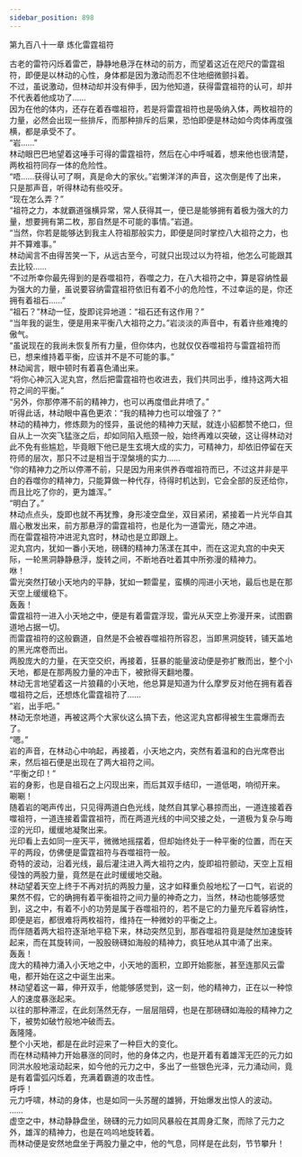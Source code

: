```yaml
---
sidebar_position: 898
---
```

 第九百八十一章 炼化雷霆祖符


古老的雷符闪烁着雷芒，静静地悬浮在林动的前方，而望着这近在咫尺的雷霆祖符，即便是以林动的心性，身体都是因为激动而忍不住地细微颤抖着。  
不过，虽说激动，但林动却并没有伸手，因为他知道，获得雷霆祖符的认可，却并不代表着他成功了……  
因为在他的体内，还存在着吞噬祖符，若是将雷霆祖符也是吸纳入体，两枚祖符的力量，必然会出现一些排斥，而那种排斥的后果，恐怕即便是林动如今肉体再度强横，都是承受不了。  
“岩……”  
林动眼巴巴地望着这唾手可得的雷霆祖符，然后在心中呼喊着，想来他也很清楚，两枚祖符同存一体的危险性。  
“唔……获得认可了啊，真是命大的家伙。”岩懒洋洋的声音，这次倒是传了出来，只是那声音，听得林动有些咬牙。  
“现在怎么弄？”  
“祖符之力，本就霸道强横异常，常人获得其一，便已是能够拥有着极为强大的力量，想要拥有第二枚，那自然是不可能的事情。”岩道。  
“当然，你若是能够达到我主人符祖那般实力，即便是同时掌控八大祖符之力，也并不算难事。”  
林动闻言不由得苦笑一下，从远古至今，可就只出现过以为符祖，他怎么可能跟其去比较……  
“不过所幸你最先得到的是吞噬祖符，吞噬之力，在八大祖符之中，算是容纳性最为强大的力量，虽说要容纳雷霆祖符依旧有着不小的危险性，不过幸运的是，你还拥有着祖石……”  
“祖石？”林动一怔，旋即诧异地道：“祖石还有这作用？”  
“当年我的诞生，便是用来平衡八大祖符之力。”岩淡淡的声音中，有着许些难掩的傲气。  
“虽说现在的我尚未恢复所有力量，但你体内，也就仅仅吞噬祖符与雷霆祖符而已，想来维持着平衡，应该并不是不可能的事。”  
林动闻言，眼中顿时有着喜色涌出来。  
“将你心神沉入泥丸宫，然后把雷霆祖符也收进去，我们共同出手，维持这两大祖符之间的平衡。”  
“另外，你那停滞不前的精神力，也可以再度借此井喷了。”  
听得此话，林动眼中喜色更浓：“我的精神力也可以增强了？”  
林动的精神力，修炼颇为的怪异，虽说他的精神力天赋，就连小貂都赞不绝口，但自从上一次突飞猛涨之后，却如同陷入瓶颈一般，始终再难以突破，这让得林动对此不免有些尴尬，毕竟眼下他已是生玄境大成的实力，可精神力，却依旧停留在天符师的层次，那只不过是相当于涅槃境的实力……  
“你的精神力之所以停滞不前，只是因为用来供养吞噬祖符而已，不过这并非是平白的吞噬你的精神力，只能算做一种代存，待得时机达到，它会全部的反还给你，而且比吃了你的，更为雄浑。”  
“明白了。”  
林动点点头，旋即也就不再犹豫，身形凌空盘坐，双目紧闭，紧接着一片光华自其眉心散发出来，前方那悬浮的雷霆祖符，也是化为一道雷光，随之冲进。  
而在雷霆祖符冲进泥丸宫时，林动也是立即跟上。  
泥丸宫内，犹如一番小天地，磅礴的精神力荡漾在其中，而在这泥丸宫的中央天际，一轮黑洞静静悬浮，旋转之间，不断地吞吐着其中所弥漫的精神力。  
咻！  
雷光突然打破小天地内的平静，犹如一颗雷星，蛮横的闯进小天地，最后也是在那天空上缓缓稳下。  
轰轰！  
雷霆祖符一进入小天地之中，便是有着雷霆浮现，雷光从天空上弥漫开来，试图霸道地占据一切。  
而雷霆祖符的这般霸道，自然是不会被吞噬祖符所容忍，当即黑洞旋转，铺天盖地的黑光席卷而出。  
两股庞大的力量，在天空交织，再接着，狂暴的能量波动便是弥扩散而出，整个小天地，都是在那两股力量的冲击下，被掀得天翻地覆。  
林动无言地望着这一片狼藉的小天地，他总算是知道为什么摩罗反对他在拥有着吞噬祖符之后，还想炼化雷霆祖符了……  
“岩，出手吧。”  
林动无奈地道，再被这两个大家伙这么搞下去，他这泥丸宫都得被生生震爆而去了。  
“嗯。”  
岩的声音，在林动心中响起，再接着，小天地之内，突然有着温和的白光席卷出来，然后祖石便是出现在了两大祖符之间。  
“平衡之印！”  
岩的身影，也是自祖石之上闪现出来，而后其双手结印，一道低喝，响彻开来。  
唰唰！  
随着岩的喝声传出，只见得两道白色光线，陡然自其掌心暴掠而出，一道连接着吞噬祖符，一道连接着雷霆祖符，而在两道光线的中间交接之处，一道极为复杂与晦涩的光印，缓缓地凝聚出来。  
光印看上去如同一座天平，微微地摇摆着，但却始终处于一种平衡的位置，而在天平的两段，仿佛便是雷霆祖符与吞噬祖符一般。  
奇特的波动，沿着光线，最后灌注进入两大祖符之内，旋即祖符颤动，天空上互相侵蚀的两股力量，竟然是在此时缓缓地交融。  
林动望着天空上终于不再对抗的两股力量，这才如释重负般地松了一口气，岩说的果然不假，它的确拥有着平衡祖符之间力量的神奇之力，当然，林动也能够感觉到，这之中，有着不小的功劳是属于吞噬祖符的，若不是它的力量充斥着容纳性，即便是岩，都很难将两枚祖符，维持在一种微妙的平衡之上。  
而伴随着两大祖符逐渐地平稳下来，林动突然见到，那吞噬祖符竟是陡然加速旋转起来，而在其旋转间，一股股磅礴如海般的精神力，疯狂地从其中涌了出来。  
轰轰！  
庞大的精神力涌入小天地之中，小天地的面积，立即开始膨胀，甚至连那风云雷电，都开始在这之中诞生出来。  
林动望着这一幕，伸开双手，他能够感觉到，这一刻，他的精神力，正在以一种惊人的速度暴涨起来。  
以往的那种滞涩，在此刻荡然无存，一层层阻碍，也是在那磅礴如海般的精神力之下，被势如破竹般地冲破而去。  
轰隆隆。  
整个小天地，都是在此时迎来了一种巨大的变化。  
而在林动精神力开始暴涨的同时，他的身体之内，也是开着有着雄浑无匹的元力如同洪水般地滚动起来，如今他的元力之中，多出了一些银色光泽，元力涌动间，竟是有着雷弧闪烁着，充满着霸道的攻击性。  
呼呼！  
元力呼啸，林动的身体，也是如同一头苏醒的雄狮，开始爆发出惊人的波动。  
……  
虚空之中，林动静静盘坐，磅礴的元力如同风暴般在其周身汇聚，而除了元力之外，雄浑的精神力，也是在呜呜地旋转着。  
而林动便是安然地盘坐于两股力量之中，他的气息，同样是在此刻，节节攀升！  
  
  
